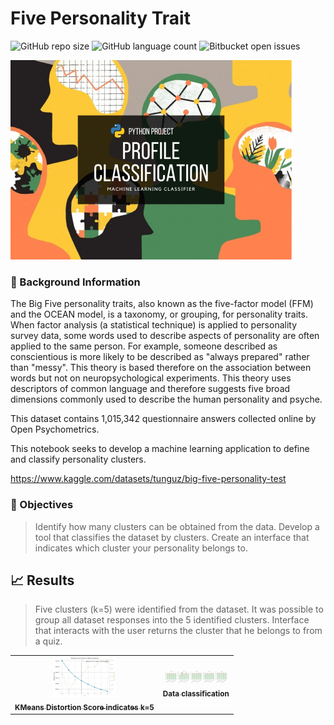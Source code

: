 # Five Personality Trait

<!---Esses são exemplos. Veja https://shields.io para outras pessoas ou para personalizar este conjunto de escudos. Você pode querer incluir dependências, status do projeto e informações de licença aqui--->

![GitHub repo size](https://img.shields.io/badge/REPO%20SIZE-700kb-green)
![GitHub language count](https://img.shields.io/badge/LANGUAGES-1-green)
![Bitbucket open issues](https://img.shields.io/badge/OPEN%20ISSUES-NO%20ISSUES-green)

<img src="project-image.png" alt=" ">


### :speech_balloon: Background Information

The Big Five personality traits, also known as the five-factor model (FFM) and the OCEAN model, is a taxonomy, or grouping, for personality traits. When factor analysis (a statistical technique) is applied to personality survey data, some words used to describe aspects of personality are often applied to the same person. For example, someone described as conscientious is more likely to be described as "always prepared" rather than "messy". This theory is based therefore on the association between words but not on neuropsychological experiments. This theory uses descriptors of common language and therefore suggests five broad dimensions commonly used to describe the human personality and psyche.

This dataset contains 1,015,342 questionnaire answers collected online by Open Psychometrics.

This notebook seeks to develop a machine learning application to define and classify personality clusters.

https://www.kaggle.com/datasets/tunguz/big-five-personality-test

### :rocket: Objectives

> Identify how many clusters can be obtained from the data.
> Develop a tool that classifies the dataset by clusters.
> Create an interface that indicates which cluster your personality belongs to.

## :chart_with_upwards_trend: Results

> Five clusters (k=5) were identified from the dataset.
> It was possible to group all dataset responses into the 5 identified clusters.
> Interface that interacts with the user returns the cluster that he belongs to from a quiz.
<!--## :bar_chart: Images-->
<table>
  <tr>
    <td align="center">
      <a href="#">
        <img src="image-1.png" width="100px;" alt=" "/><br>
        <sub>
          <b>KMeans Distortion Score indicates k=5</b>
        </sub>
      </a>
    </td>
    <td align="center">
      <a href="#">
        <img src="image-2.png" width="100px;" alt=" "/><br>
        <sub>
          <b>Data classification</b>
        </sub>
      </a>
    </td>
</table>
